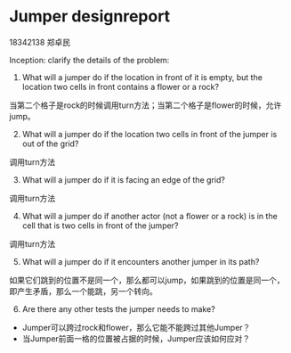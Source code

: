 # Jumper designreport

18342138 郑卓民

Inception: clarify the details of the problem:

1. What will a jumper do if the location in front of it is empty, but the location two cells in front contains a flower or a rock?

当第二个格子是rock的时候调用turn方法；当第二个格子是flower的时候，允许jump。

2. What will a jumper do if the location two cells in front of the jumper is out of the grid?

调用turn方法

3. What will a jumper do if it is facing an edge of the grid?

调用turn方法

4. What will a jumper do if another actor (not a flower or a rock) is in the cell that is two cells in front of the jumper?

调用turn方法

5. What will a jumper do if it encounters another jumper in its path?

如果它们跳到的位置不是同一个，那么都可以jump，如果跳到的位置是同一个，即产生矛盾，那么一个能跳，另一个转向。

6. Are there any other tests the jumper needs to make?

- Jumper可以跨过rock和flower，那么它能不能跨过其他Jumper？
- 当Jumper前面一格的位置被占据的时候，Jumper应该如何应对？